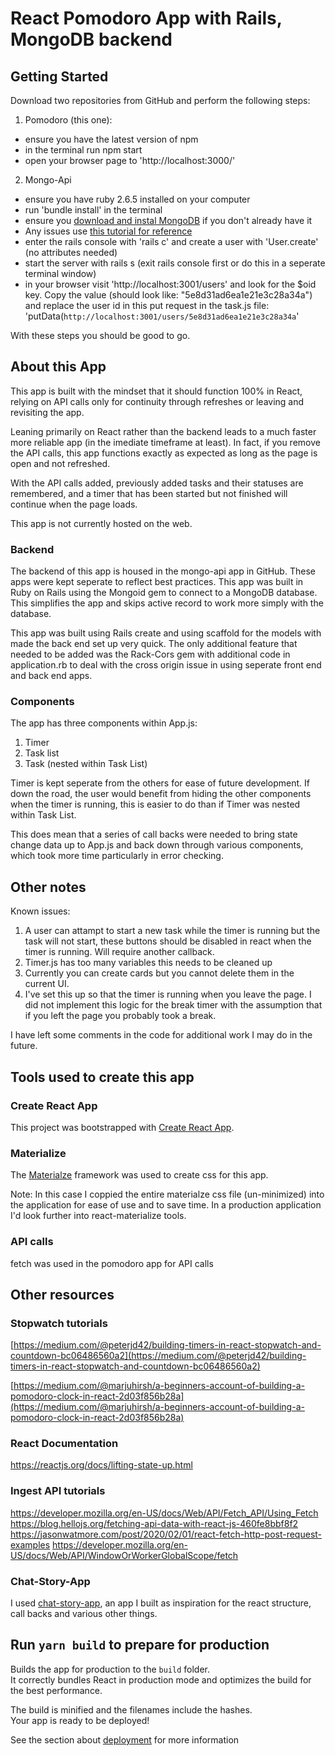 # React Pomodoro App with Rails, MongoDB backend

## Getting Started
Download two repositories from GitHub and perform the following steps:
1. Pomodoro (this one):
- ensure you have the latest version of npm
- in the terminal run npm start
- open your browser page to 'http://localhost:3000/'
2. Mongo-Api
- ensure you have ruby 2.6.5 installed on your computer
- run 'bundle install' in the terminal
- ensure you [download and instal MongoDB](https://docs.mongodb.com/manual/installation/) if you don't already have it
- Any issues use [this tutorial for reference](https://docs.mongodb.com/mongoid/current/tutorials/getting-started-rails/#rails-api)
- enter the rails console with 'rails c' and create a user with 'User.create' (no attributes needed)
- start the server with rails s (exit rails console first or do this in a seperate terminal window)
- in your browser visit 'http://localhost:3001/users' and look for the $oid key.  Copy the value (should look like: "5e8d31ad6ea1e21e3c28a34a") and replace the user id in this put request in the task.js file: 'putData(`http://localhost:3001/users/5e8d31ad6ea1e21e3c28a34a`' 

With these steps you should be good to go.

## About this App
This app is built with the mindset that it should function 100% in React, relying on API calls only for continuity through refreshes or leaving and revisiting the app.  

Leaning primarily on React rather than the backend leads to a much faster more reliable app (in the imediate timeframe at least).  In fact, if you remove the API calls, this app functions exactly as expected as long as the page is open and not refreshed.

With the API calls added, previously added tasks and their statuses are remembered, and a timer that has been started but not finished will continue when the page loads.

This app is not currently hosted on the web.

### Backend
The backend of this app is housed in the mongo-api app in GitHub.  These apps were kept seperate to reflect best practices.  This app was built in Ruby on Rails using the Mongoid gem to connect to a MongoDB database.  This simplifies the app and skips active record to work more simply with the database.

This app was built using Rails create and using scaffold for the models with made the back end set up very quick. The only additional feature that needed to be added was the Rack-Cors gem with additional code in application.rb to deal with the cross origin issue in using seperate front end and back end apps.

### Components
The app has three components within App.js:
1. Timer
2. Task list
3. Task (nested within Task List)

Timer is kept seperate from the others for ease of future development.  If down the road, the user would benefit from hiding the other components when the timer is running, this is easier to do than if Timer was nested within Task List.

This does mean that a series of call backs were needed to bring state change data up to App.js and back down through various components, which took more time particularly in error checking.

## Other notes
Known issues: <br />
1. A user can attampt to start a new task while the timer is running but the task will not start, these buttons should be disabled in react when the timer is running.  Will require another callback.
2. Timer.js has too many variables this needs to be cleaned up
3. Currently you can create cards but you cannot delete them in the current UI.
4. I've set this up so that the timer is running when you leave the page.  I did not implement this logic for the break timer with the assumption that if you left the page you probably took a break.

I have left some comments in the code for additional work I may do in the future.

## Tools used to create this app

### Create React App
This project was bootstrapped with [Create React App](https://github.com/facebook/create-react-app).

### Materialize 

The [Materialze](https://materializecss.com/buttons.html) framework was used to create css for this app.<br />

Note: In this case I coppied the entire materialze css file (un-minimized) into the application for ease of use and to save time.  In a production application I'd look further into react-materialize tools.

### API calls
fetch was used in the pomodoro app for API calls

## Other resources

### Stopwatch tutorials

[https://medium.com/@peterjd42/building-timers-in-react-stopwatch-and-countdown-bc06486560a2](https://medium.com/@peterjd42/building-timers-in-react-stopwatch-and-countdown-bc06486560a2) <br />

[https://medium.com/@marjuhirsh/a-beginners-account-of-building-a-pomodoro-clock-in-react-2d03f856b28a](https://medium.com/@marjuhirsh/a-beginners-account-of-building-a-pomodoro-clock-in-react-2d03f856b28a)

### React Documentation
https://reactjs.org/docs/lifting-state-up.html


### Ingest API tutorials

https://developer.mozilla.org/en-US/docs/Web/API/Fetch_API/Using_Fetch
https://blog.hellojs.org/fetching-api-data-with-react-js-460fe8bbf8f2
https://jasonwatmore.com/post/2020/02/01/react-fetch-http-post-request-examples
https://developer.mozilla.org/en-US/docs/Web/API/WindowOrWorkerGlobalScope/fetch

### Chat-Story-App
I used [chat-story-app](https://github.com/jhiatt/chat-story-api), an app I built as inspiration for the react structure, call backs and various other things.


## Run `yarn build` to prepare for production

Builds the app for production to the `build` folder.<br />
It correctly bundles React in production mode and optimizes the build for the best performance.

The build is minified and the filenames include the hashes.<br />
Your app is ready to be deployed!

See the section about [deployment](https://facebook.github.io/create-react-app/docs/deployment) for more information